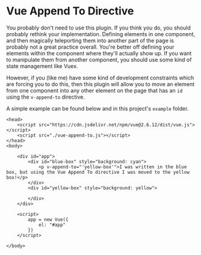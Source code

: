 # Vue Append To Directive

You probably don't need to use this plugin. If you think you do, you should probably rethink your implementation. Defining elements in one component, and then magically teleporting them into another part of the page is probably not a great practice overall. You're better off defining your elements within the component where they'll actually show up. If you want to manipulate them from another component, you should use some kind of state management like Vuex.

However, if you (like me) have some kind of development constraints which are forcing you to do this, then this plugin will allow you to move an element from one component into any other element on the page that has an `id` using the `v-append-to` directive.

A simple example can be found below and in this project's `example` folder.

```
<head>
    <script src="https://cdn.jsdelivr.net/npm/vue@2.6.12/dist/vue.js"></script>
    <script src="./vue-append-to.js"></script>
</head>
<body>

    <div id="app">
        <div id="blue-box" style="background: cyan">
            <p v-append-to="'yellow-box'">I was written in the blue box, but using the Vue Append To directive I was moved to the yellow box!</p>
        </div>
        <div id="yellow-box" style="background: yellow">

        </div>
    </div>

    <script>
        app = new Vue({
            el: "#app"
        })
    </script>

</body>
```

